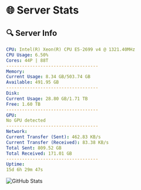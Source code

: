 # 🌐 Server Stats
## 🔍 Server Info
```yaml
CPU: Intel(R) Xeon(R) CPU E5-2699 v4 @ 1321.40MHz
CPU Usage: 6.50%
Cores: 44P | 88T
-----------------------------------
Memory:
Current Usage: 8.34 GB/503.74 GB
Available: 491.95 GB
-----------------------------------
Disk:
Current Usage: 28.80 GB/1.71 TB
Free: 1.60 TB
-----------------------------------
GPU:
No GPU detected
-----------------------------------
Network:
Current Transfer (Sent): 462.83 KB/s
Current Transfer (Received): 83.38 KB/s
Total Sent: 809.52 GB
Total Received: 171.01 GB
-----------------------------------
Uptime:
15d 6h 29m 47s
```
![GitHub Stats](https://img.shields.io/badge/Updated-2025-05-04_23:38:35-blue)